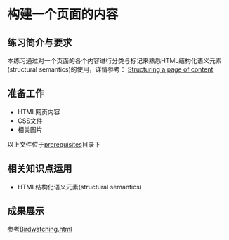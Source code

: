 # 构建一个页面的内容

## 练习简介与要求
本练习通过对一个页面的各个内容进行分类与标记来熟悉HTML结构化语义元素(structural semantics)的使用，详情参考：
[Structuring a page of content](https://developer.mozilla.org/en-US/docs/Learn/HTML/Introduction_to_HTML/Structuring_a_page_of_content)

## 准备工作
- HTML网页内容
- CSS文件
- 相关图片

以上文件位于[prerequisites](prerequisites)目录下

## 相关知识点运用
- HTML结构化语义元素(structural semantics)

## 成果展示
参考[Birdwatching.html](https://litaooooo.github.io/HTML-Projects/Trainning2-Structuring%20a%20page%20of%20content/Birdwatching.html)
